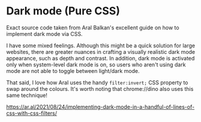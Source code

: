 # Dark mode (Pure CSS)
Exact source code taken from Aral Balkan's excellent guide on how to implement dark mode via CSS.

I have some mixed feelings. Although this might be a quick solution for large websites, there are greater nuances in crafting a visually realistic dark mode appearance, such as depth and contrast. In addition, dark mode is activated only when system-level dark mode is on, so users who aren't using dark mode are not able to toggle between light/dark mode. 

That said, I love how Aral uses the handy ```filter:invert;``` CSS property to swap around the colours. It's worth noting that chrome://dino also uses this same technique!

https://ar.al/2021/08/24/implementing-dark-mode-in-a-handful-of-lines-of-css-with-css-filters/
